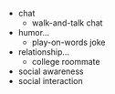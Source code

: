 - chat
    - walk-and-talk chat
- humor...
    - play-on-words joke
- relationship...
    - college roommate
- social awareness
- social interaction
